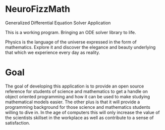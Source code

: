 NeuroFizzMath
=============

Generalized Differential Equation Solver Application

This is a working program. Bringing an ODE solver library to life.

Physics is the language of the universe expressed in the form of mathematics. Explore it and discover the elegance and beauty underlying that which we experience every day as reality.

Goal
=============

The goal of developing this application is to provide an open source reference for students of science and mathematics to get a handle on object oriented programming and how it can be
used to make studying mathematical models easier. The other plus is that it will provide a programming background for those science and mathematics students willing to dive in. In the
age of computers this will only increase the value of the scientists skillset in the workplace as well as contribute to a sense of satisfaction.